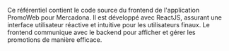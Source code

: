 Ce référentiel contient le code source du frontend de l'application PromoWeb pour Mercadona. Il est développé avec ReactJS, assurant une interface utilisateur réactive et intuitive pour les utilisateurs finaux. Le frontend communique avec le backend pour afficher et gérer les promotions de manière efficace.
